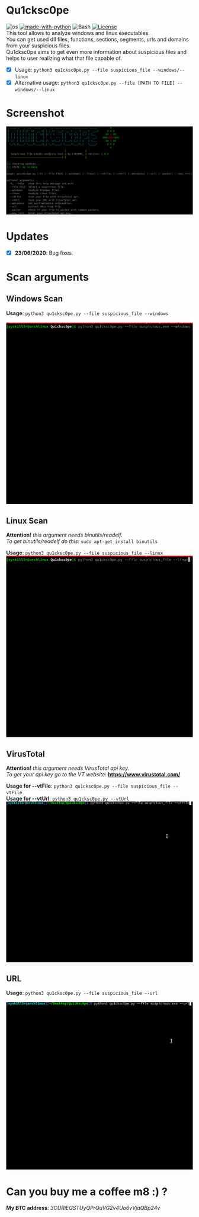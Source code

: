 # Qu1cksc0pe
![os](https://img.shields.io/badge/Os-Linux-yellow?logo=linux)
[![made-with-python](https://img.shields.io/badge/Made%20with-Python-1f425f.svg)](https://www.python.org/)
![Bash](https://img.shields.io/badge/Bash-v4.4%5E-green?logo=GNU%20bash)
[![License](https://img.shields.io/badge/License-Apache%202.0-green.svg)](https://opensource.org/licenses/Apache-2.0)
<br>This tool allows to analyze windows and linux executables.<br>
You can get used dll files, functions, sections, segments, urls and domains from your suspicious files.<br>
Qu1cksc0pe aims to get even more information about suspicious files and helps to user realizing what that file capable of.

- [x] Usage: ```python3 qu1cksc0pe.py --file suspicious_file --windows/--linux```
- [x] Alternative usage: ```python3 qu1cksc0pe.py --file [PATH TO FILE] --windows/--linux```

# Screenshot
![Screen](.animations/.Screenshot.png)

# Updates
- [x] <b>23/06/2020</b>: Bug fixes.

# Scan arguments
## Windows Scan
<b>Usage</b>: ```python3 qu1cksc0pe.py --file suspicious_file --windows```<br><br>
![animation](.animations/windows.gif)

## Linux Scan
<b>Attention!</b><i> this argument needs binutils/readelf.</i><br>
<i>To get binutils/readelf do this</i>: ```sudo apt-get install binutils``` </i><br>

<b>Usage</b>: ```python3 qu1cksc0pe.py --file suspicious_file --linux```<br>
![animation](.animations/linux.gif)

## VirusTotal
<b>Attention!</b><i> this argument needs VirusTotal api key.</i><br>
<i>To get your api key go to the VT website</i>: <b>https://www.virustotal.com/</b>

<b>Usage for --vtFile</b>: ```python3 qu1cksc0pe.py --file suspicious_file --vtFile```<br>
<b>Usage for --vtUrl</b>: ```python3 qu1cksc0pe.py --vtUrl```<br>
![animation](.animations/total.gif)

## URL
<b>Usage</b>: ```python3 qu1cksc0pe.py --file suspicious_file --url```<br><br>
![animation](.animations/url.gif)

# Can you buy me a coffee m8 :) ?
<b>My BTC address</b>: <i>3CURiEGSTUyQPrQuVG2v4Uo6vVjaQBp24v</i>
